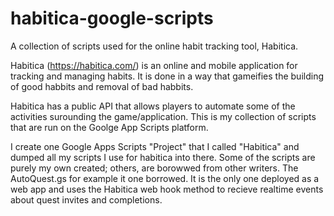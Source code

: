 # habitica-google-scripts
A collection of scripts used for the online habit tracking tool, Habitica.

Habitica (https://habitica.com/) is an online and mobile application for tracking and managing habits.  It is done in a way that gameifies the building of good habbits and removal of bad habbits.

Habitica has a public API that allows players to automate some of the activities surounding the game/application.  This is my collection of scripts that are run on the Goolge App Scripts platform.

I create one Google Apps Scripts "Project" that I called "Habitica" and dumped all my scripts I use for habitica into there.  Some of the scripts are purely my own created; others, are borowwed from other writers.  The AutoQuest.gs for example it one borrowed.  It is the only one deployed as a web app and uses the Habitica web hook method to recieve realtime events about quest invites and completions.


